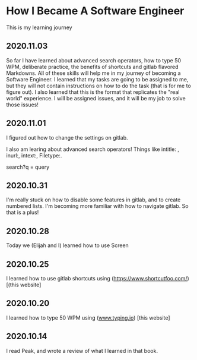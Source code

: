 # How I Became A Software Engineer

This is my learning journey

## 2020.11.03
So far I have learned about advanced search operators, how to type 50 WPM, deliberate practice, the benefits of shortcuts and gitlab flavored Markdowns. All of these skills will help me in my journey of becoming a Software Engineer. I learned that my tasks are going to be assigned to me, but they will not contain instructions on how to do the task (that is for me to figure out). I also learned that this is the format that replicates the "real world" experience. I will be assigned issues, and it will be my job to solve those issues!

## 2020.11.01
I figured out how to change the settings on gitlab. 

I also am learing about advanced search operators! Things like intitle: , inurl:, intext:, Filetype:.

search?q = query

## 2020.10.31
I'm really stuck on how to disable some features in gitlab, and to create numbered lists. I'm becoming more familiar with how to navigate gitlab. So that is a plus!
## 2020.10.28
Today we (Elijah and I) learned how to use Screen

## 2020.10.25
I learned how to use gitlab shortcuts using (https://www.shortcutfoo.com/) [(this website]
## 2020.10.20
I learned how to type 50 WPM using (www.typing.io) [this website]

## 2020.10.14
I read Peak, and wrote a review of what I learned in that book.

